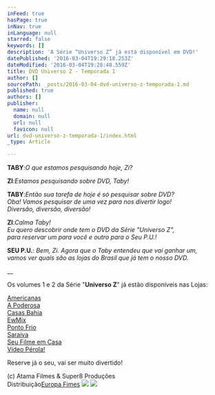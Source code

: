```yaml
---
inFeed: true
hasPage: true
inNav: true
inLanguage: null
starred: false
keywords: []
description: 'A Série “Universo Z” já está disponível em DVD!'
datePublished: '2016-03-04T19:29:18.253Z'
dateModified: '2016-03-04T19:28:48.559Z'
title: DVD Universo Z - Temporada 1
author: []
sourcePath: _posts/2016-03-04-dvd-universo-z-temporada-1.md
published: true
authors: []
publisher:
  name: null
  domain: null
  url: null
  favicon: null
url: dvd-universo-z-temporada-1/index.html
_type: Article

---
```

**TABY**:_O que estamos pesquisando hoje, Zi?_

**ZI**:_Estamos pesquisando sobre DVD, Taby!_

**TABY**:_Então sua tarefa de hoje é só pesquisar sobre DVD?_  
_Oba! Vamos pesquisar de uma vez para nos divertir logo!_  
_Diversão, diversão, diversão!_

**ZI**:_Calma Taby!_  
_Eu quero descobrir onde tem o DVD da Série "Universo Z",_  
_para reservar um para você e outro para o Seu P.U.!_

**SEU P.U.**:  _Bem, Zi.  Agora que o Taby entendeu que vai ganhar um,  
vamos ver quais são as lojas do Brasil que já tem o nosso DVD._

__

Os volumes 1 e 2 da Série "**Universo Z**" já estão disponíveis nas Lojas:

[Americanas][0]  
[A Poderosa][1]  
[Casas Bahia][2]  
[EwMix][3]  
[Ponto Frio][4]  
[Saraiva][5]  
[Seu Filme em Casa][6]  
[Vídeo Pérola!][7]

Reserve já o seu, vai ser muito divertido!

(c) Atama Filmes & Super8 Produções  
Distribuição[Europa Fimes][8]
![](https://the-grid-user-content.s3-us-west-2.amazonaws.com/a946fd93-c8db-4b3e-b05e-b61118a4bfe4.jpg)
![](https://the-grid-user-content.s3-us-west-2.amazonaws.com/1c967be1-735e-4407-b4fa-ddf16c16d42b.jpg)

[0]: http://www.americanas.com.br/produto/11753322/dvd-universo-z-1-temporada-vol.-1 "Americanas"
[1]: http://www.apoderosa.com.br/dept.aspx?page=4&iddept=191&sort=1 "A Poderosa"
[2]: http://www.casasbahia.com.br/dvdsebluray/FilmeseSeriados/blurayInfantil/Dvd---Universo-Z---1-Temporada-Vol.-2-6720809.html "Casas Bahia"
[3]: https://ewmix.com/filme/12723/universo-z-primeira-temporada-volume-1 "EwMix"
[4]: http://www.pontofrio.com.br/dvdsebluray/FilmeseSeriados/blurayInfantil/Dvd---Universo-Z---1-Temporada-Vol.-4-6792570.html "Ponto Frio"
[5]: http://www.saraiva.com.br/universo-z-1-temporada-vol-1-9223069.html "Saraiva"
[6]: http://www.seufilmeemcasa.com.br/busca-resultado/filmes/universo%20z "Seu Filme em Casa"
[7]: http://www.videoperola.com.br/novaloja/dvd-universo-z-1-temporada-vol-1.html "Video Pérola"
[8]: http://europafilmes.com.br/ "Europa Filmes"